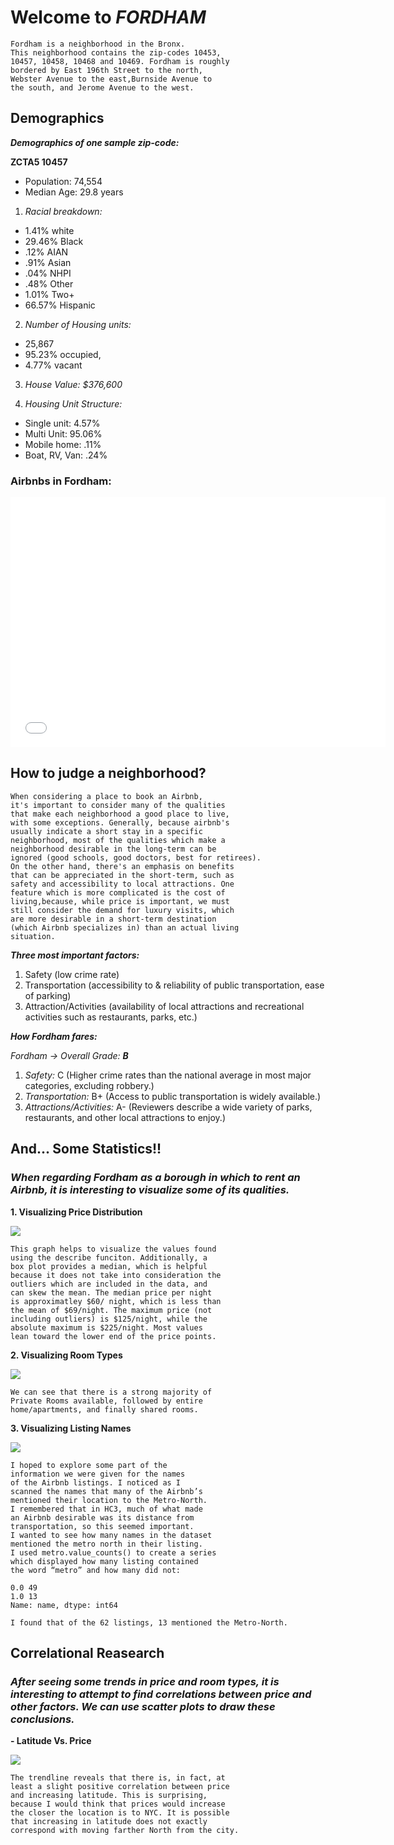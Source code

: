 # Welcome to _FORDHAM_

```
Fordham is a neighborhood in the Bronx. 
This neighborhood contains the zip-codes 10453,
10457, 10458, 10468 and 10469. Fordham is roughly 
bordered by East 196th Street to the north,
Webster Avenue to the east,Burnside Avenue to 
the south, and Jerome Avenue to the west.
```

## Demographics

_**Demographics of one sample zip-code:**_

**ZCTA5 10457**

- Population: 74,554
- Median Age: 29.8 years

1. _Racial breakdown:_
- 1.41% white
- 29.46% Black
- .12% AIAN
- .91% Asian
- .04% NHPI
- .48% Other
- 1.01% Two+
- 66.57% Hispanic

2. _Number of Housing units:_
- 25,867
- 95.23% occupied,
- 4.77% vacant

3. _House Value: $376,600_

4. _Housing Unit Structure:_
- Single unit: 4.57%
- Multi Unit: 95.06%
- Mobile home: .11%
- Boat, RV, Van: .24%

### Airbnbs in Fordham: 

<iframe src="nycMap.html" width="600" height="400" frameborder="0" frameborder="0" marginwidth="0" marginheight="0" allowfullscreen></iframe>
 
## How to judge a neighborhood?

```
When considering a place to book an Airbnb, 
it's important to consider many of the qualities
that make each neighborhood a good place to live, 
with some exceptions. Generally, because airbnb's
usually indicate a short stay in a specific 
neighborhood, most of the qualities which make a
neighborhood desirable in the long-term can be 
ignored (good schools, good doctors, best for retirees).
On the other hand, there's an emphasis on benefits 
that can be appreciated in the short-term, such as
safety and accessibility to local attractions. One 
feature which is more complicated is the cost of 
living,because, while price is important, we must 
still consider the demand for luxury visits, which 
are more desirable in a short-term destination 
(which Airbnb specializes in) than an actual living 
situation.
```
_**Three most important factors:**_

1. Safety (low crime rate)
2. Transportation (accessibility to & reliability of public transportation, ease of parking)
3. Attraction/Activities (availability of local attractions and recreational activities such as
restaurants, parks, etc.)

_**How Fordham fares:**_

_Fordham → Overall Grade: **B**_

1. _Safety:_ C (Higher crime rates than the national average in most major categories,
excluding robbery.)
2. _Transportation:_ B+ (Access to public transportation is widely available.)
3. _Attractions/Activities:_ A- (Reviewers describe a wide variety of parks, restaurants,
and other local attractions to enjoy.)

## And... Some Statistics!!

### _When regarding Fordham as a borough in which to rent an Airbnb, it is interesting to visualize some of its qualities._

**1. Visualizing Price Distribution**

<img src="price%20in%20fordham%20real.png">

```
This graph helps to visualize the values found 
using the describe funciton. Additionally, a 
box plot provides a median, which is helpful 
because it does not take into consideration the 
outliers which are included in the data, and 
can skew the mean. The median price per night
is approximatley $60/ night, which is less than 
the mean of $69/night. The maximum price (not 
including outliers) is $125/night, while the 
absolute maximum is $225/night. Most values 
lean toward the lower end of the price points. 

```

**2. Visualizing Room Types**

<img src="room%20in%20fordham%20real.png">

```
We can see that there is a strong majority of 
Private Rooms available, followed by entire
home/apartments, and finally shared rooms.

```
**3. Visualizing Listing Names**

<img src="names%20in%20ford%20real.png">

```
I hoped to explore some part of the 
information we were given for the names
of the Airbnb listings. I noticed as I 
scanned the names that many of the Airbnb’s 
mentioned their location to the Metro-North. 
I remembered that in HC3, much of what made 
an Airbnb desirable was its distance from 
transportation, so this seemed important. 
I wanted to see how many names in the dataset 
mentioned the metro north in their listing. 
I used metro.value_counts() to create a series
which displayed how many listing contained 
the word “metro” and how many did not:

0.0 49
1.0 13
Name: name, dtype: int64

I found that of the 62 listings, 13 mentioned the Metro-North. 
```

## Correlational Reasearch

### _After seeing some trends in price and room types, it is interesting to attempt to find  correlations between price and other factors. We can use scatter plots to draw these conclusions._

**- Latitude Vs. Price**

<img src="lat%20and%20line%20in%20ford%20real.png">

```
The trendline reveals that there is, in fact, at
least a slight positive correlation between price 
and increasing latitude. This is surprising,
because I would think that prices would increase
the closer the location is to NYC. It is possible
that increasing in latitude does not exactly 
correspond with moving farther North from the city.

```


